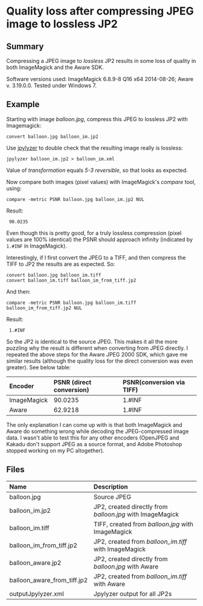 # Quality loss after compressing JPEG image to lossless JP2

## Summary

Compressing a JPEG image to *lossless* JP2 results in some loss of quality in both ImageMagick and the Aware SDK.


Software versions used: ImageMagick 6.8.9-8 Q16 x64 2014-08-26; Aware v. 3.19.0.0. Tested under Windows 7.

## Example

Starting with image *balloon.jpg*, compress this JPEG to lossless JP2 with Imagemagick:

    convert balloon.jpg balloon_im.jp2

Use [jpylyzer](http://jpylyzer.openpreservation.org/) to double check that the resulting image really is lossless:

    jpylyzer balloon_im.jp2 > balloon_im.xml

Value of *transformation* equals *5-3 reversible*, so that looks as expected.

Now compare both images (pixel values) with ImageMagick's *compare* tool, using:

    compare -metric PSNR balloon.jpg balloon_im.jp2 NUL
  
Result:

     90.0235

Even though this is pretty good, for a truly lossless compression (pixel values are 100% identical) the PSNR should approach infinity (indicated by `1.#INF` in ImageMagick).

Interestingly, if I first convert the JPEG to a TIFF, and then compress the TIFF to JP2 the results are as expected. So:

    convert balloon.jpg balloon_im.tiff
    convert balloon_im.tiff balloon_im_from_tiff.jp2

And then:

    compare -metric PSNR balloon.jpg balloon_im.tiff balloon_im_from_tiff.jp2 NUL

Result:

     1.#INF

So the JP2 is identical to the source JPEG. This makes it all the more puzzling why the result is different when converting from JPEG directly. I repeated the above steps for the Aware JPEG 2000 SDK, which gave me similar results (although the quality loss for the direct conversion was even greater). See below table:

|Encoder|PSNR (direct conversion)|PSNR(conversion via TIFF)|
|:--|:--|:--|
|ImageMagick|90.0235|1.#INF|
|Aware|62.9218|1.#INF|

The only explanation I can come up with is that both ImageMagick and Aware do something wrong while decoding the JPEG-compressed image data. I wasn't able to test this for any other encoders (OpenJPEG and Kakadu don't support JPEG as a source format, and Adobe Photoshop stopped working on my PC altogether).   

## Files

|Name|Description|
|:--|:--|
|balloon.jpg|Source JPEG|
|balloon_im.jp2|JP2, created directly from *balloon.jpg* with ImageMagick|
|balloon_im.tiff|TIFF, created from *balloon.jpg* with ImageMagick|
|balloon_im_from_tiff.jp2|JP2, created from *balloon_im.tiff* with ImageMagick|
|balloon_aware.jp2|JP2, created directly from *balloon.jpg* with Aware|
|balloon_aware_from_tiff.jp2|JP2, created from *balloon_im.tiff* with Aware|
|outputJpylyzer.xml|Jpylyzer output for all JP2s|
